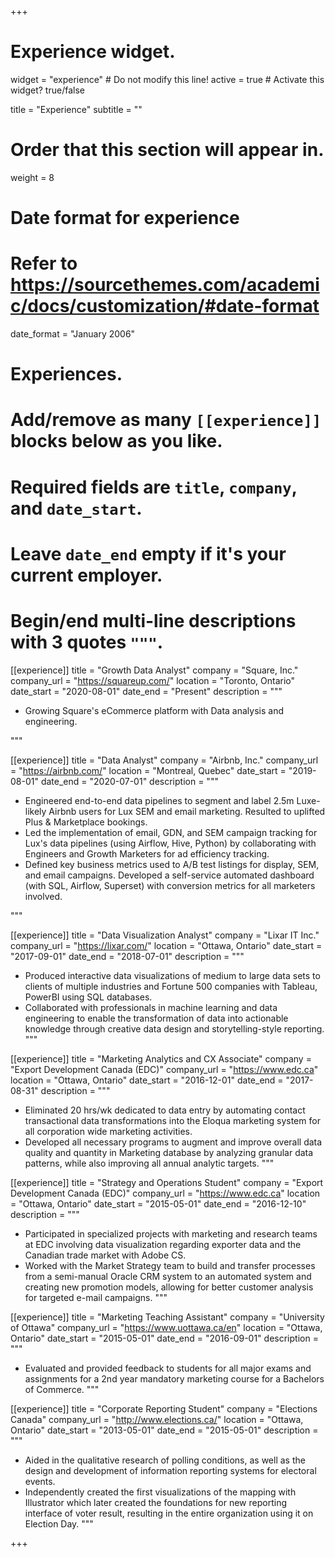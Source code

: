 +++
# Experience widget.
widget = "experience"  # Do not modify this line!
active = true  # Activate this widget? true/false

title = "Experience"
subtitle = ""

# Order that this section will appear in.
weight = 8

# Date format for experience
#   Refer to https://sourcethemes.com/academic/docs/customization/#date-format
date_format = "January 2006"

# Experiences.
#   Add/remove as many `[[experience]]` blocks below as you like.
#   Required fields are `title`, `company`, and `date_start`.
#   Leave `date_end` empty if it's your current employer.
#   Begin/end multi-line descriptions with 3 quotes `"""`.

[[experience]]
  title = "Growth Data Analyst"
  company = "Square, Inc."
  company_url = "https://squareup.com/"
  location = "Toronto, Ontario"
  date_start = "2020-08-01"
  date_end = "Present"
  description = """
  * Growing Square's eCommerce platform with Data analysis and engineering.
  
  """

  
[[experience]]
  title = "Data Analyst"
  company = "Airbnb, Inc."
  company_url = "https://airbnb.com/"
  location = "Montreal, Quebec"
  date_start = "2019-08-01"
  date_end = "2020-07-01"
  description = """
  * Engineered end-to-end data pipelines to segment and label 2.5m Luxe-likely Airbnb users for Lux SEM and email marketing. Resulted to uplifted Plus & Marketplace bookings.
  * Led the implementation of email, GDN, and SEM campaign tracking for Lux's data pipelines (using Airflow, Hive, Python) by collaborating with Engineers and Growth Marketers for ad efficiency tracking.
  * Defined key business metrics used to A/B test listings for display, SEM, and email campaigns. Developed a self-service automated dashboard (with SQL, Airflow, Superset) with conversion metrics for all marketers involved.
  
  """


[[experience]]
  title = "Data Visualization Analyst"
  company = "Lixar IT Inc."
  company_url = "https://lixar.com/"
  location = "Ottawa, Ontario"
  date_start = "2017-09-01"
  date_end = "2018-07-01"
  description = """
  * Produced interactive data visualizations of medium to large data sets to clients of multiple industries and Fortune 500 companies with Tableau, PowerBI using SQL databases.
  * Collaborated with professionals in machine learning and data engineering to enable the transformation of data into actionable knowledge through creative data design and storytelling-style reporting.
  """

[[experience]]
  title = "Marketing Analytics and CX Associate"
  company = "Export Development Canada (EDC)"
  company_url = "https://www.edc.ca"
  location = "Ottawa, Ontario"
  date_start = "2016-12-01"
  date_end = "2017-08-31"
  description = """
  * Eliminated 20 hrs/wk dedicated to data entry by automating contact transactional data transformations into the Eloqua marketing system for all corporation wide marketing activities.
  * Developed all necessary programs to augment and improve overall data quality and quantity in Marketing database by analyzing granular data patterns, while also improving all annual analytic targets.
"""


[[experience]]
  title = "Strategy and Operations Student"
  company = "Export Development Canada (EDC)"
  company_url = "https://www.edc.ca"
  location = "Ottawa, Ontario"
  date_start = "2015-05-01"
  date_end = "2016-12-10"
  description = """
  * Participated in specialized projects with marketing and research teams at EDC involving data visualization regarding exporter data and the Canadian trade market with Adobe CS.
  * Worked with the Market Strategy team to build and transfer processes from a semi-manual Oracle CRM system to an automated system and creating new promotion models, allowing for better customer analysis for targeted e-mail campaigns.
"""


[[experience]]
  title = "Marketing Teaching Assistant"
  company = "University of Ottawa"
  company_url = "https://www.uottawa.ca/en"
  location = "Ottawa, Ontario"
  date_start = "2015-05-01"
  date_end = "2016-09-01"
  description = """
  *  Evaluated and provided feedback to students for all major exams and assignments for a 2nd year mandatory marketing course for a Bachelors of Commerce.
"""


[[experience]]
  title = "Corporate Reporting Student"
  company = "Elections Canada"
  company_url = "http://www.elections.ca/"
  location = "Ottawa, Ontario"
  date_start = "2013-05-01"
  date_end = "2015-05-01"
  description = """
  * Aided in the qualitative research of polling conditions, as well as the design and development of information reporting systems for electoral events.
  * Independently created the first visualizations of the mapping with Illustrator which later created the foundations for new reporting interface of voter result, resulting in the entire organization using it on Election Day.
"""




+++
